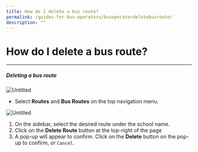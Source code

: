 ```yaml
---
title: How do I delete a bus route?
permalink: /guides-for-bus-operators/busoperatordeletebusroute/
description: ""
---
```

# How do I delete a bus route?

----------
##### Deleting a bus route


![Untitled](https://s3-us-west-2.amazonaws.com/secure.notion-static.com/7ca2f758-fc7f-49d1-a0d1-6253fa7b6313/Untitled.png)

*  Select **Routes** and **Bus Routes** on the top navigation menu.

![Untitled](https://s3-us-west-2.amazonaws.com/secure.notion-static.com/f16c5da7-667a-4736-9678-599e0cf79606/Untitled.png)

1.  On the sidebar, select the desired route under the school name.
2.  Click on the **Delete Route** button at the top-right of the page
3.  A pop-up will appear to confirm. Click on the **Delete** button on the pop-up to confirm, or `Cancel`.

